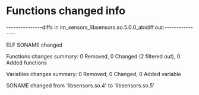 # Functions changed info

---------------diffs in lm_sensors_libsensors.so.5.0.0_abidiff.out:----------------

ELF SONAME changed

Functions changes summary: 0 Removed, 0 Changed (2 filtered out), 0 Added functions

Variables changes summary: 0 Removed, 0 Changed, 0 Added variable



SONAME changed from 'libsensors.so.4' to 'libsensors.so.5'



